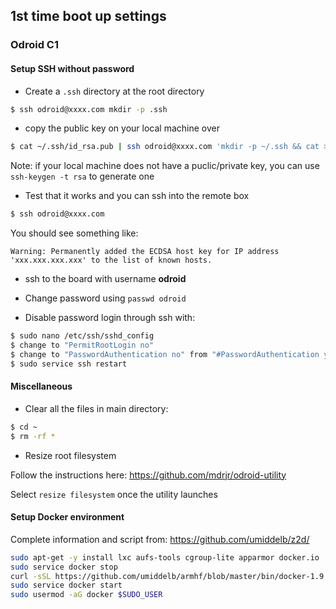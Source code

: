 ## 1st time boot up settings

### Odroid C1

#### Setup SSH without password

- Create a `.ssh` directory at the root directory

```sh
$ ssh odroid@xxxx.com mkdir -p .ssh
```

- copy the public key on your local machine over

```sh
$ cat ~/.ssh/id_rsa.pub | ssh odroid@xxxx.com 'mkdir -p ~/.ssh && cat >> ~/.ssh/authorized_keys'
```

Note: if your local machine does not have a puclic/private key, you can use `ssh-keygen -t rsa` to generate one

- Test that it works and you can ssh into the remote box

```sh
$ ssh odroid@xxxx.com
```

You should see something like:

`Warning: Permanently added the ECDSA host key for IP address 'xxx.xxx.xxx.xxx' to the list of known hosts.`

- ssh to the board with username **odroid**

- Change password using `passwd odroid`

- Disable password login through ssh with:

```sh
$ sudo nano /etc/ssh/sshd_config
$ change to "PermitRootLogin no"
$ change to "PasswordAuthentication no" from "#PasswordAuthentication yes"
$ sudo service ssh restart

```

#### Miscellaneous
- Clear all the files in main directory:

```sh
$ cd ~
$ rm -rf *
```

- Resize root filesystem

Follow the instructions here: https://github.com/mdrjr/odroid-utility

Select `resize filesystem` once the utility launches

#### Setup Docker environment

Complete information and script from: https://github.com/umiddelb/z2d/

```sh
sudo apt-get -y install lxc aufs-tools cgroup-lite apparmor docker.io
sudo service docker stop
curl -sSL https://github.com/umiddelb/armhf/blob/master/bin/docker-1.9.1?raw=true | sudo dd of=/usr/bin/docker
sudo service docker start
sudo usermod -aG docker $SUDO_USER
```
